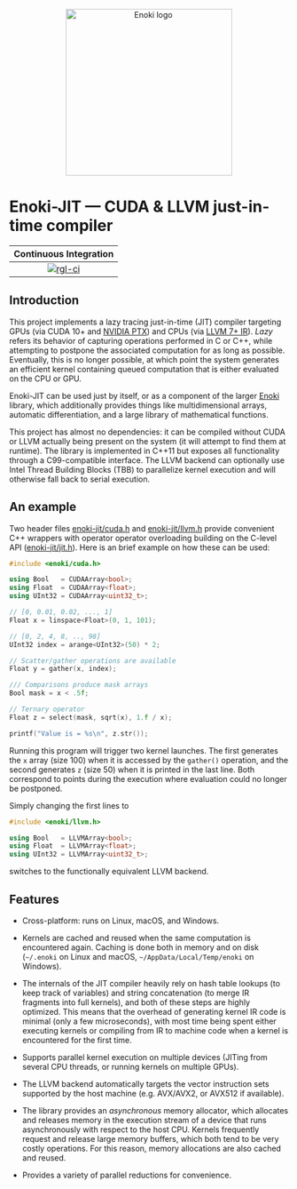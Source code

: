 <p align="center"><img src="https://github.com/mitsuba-renderer/enoki/raw/master/docs/enoki-logo.png" alt="Enoki logo" width="300"/></p>

# Enoki-JIT — CUDA & LLVM just-in-time compiler

| Continuous Integration |
|         :---:          |
|   [![rgl-ci][1]][2]    |

[1]: https://rgl-ci.epfl.ch/app/rest/builds/buildType(id:EnokiJit_Build)/statusIcon.svg
[2]: https://rgl-ci.epfl.ch/buildConfiguration/EnokiJit_Build?guest=1


## Introduction

This project implements a lazy tracing just-in-time (JIT) compiler targeting
GPUs (via CUDA 10+ and [NVIDIA
PTX](https://docs.nvidia.com/cuda/parallel-thread-execution/index.html)) and
CPUs (via [LLVM 7+ IR](https://llvm.org/docs/LangRef.html)). *Lazy* refers its
behavior of capturing operations performed in C or C++, while attempting to
postpone the associated computation for as long as possible. Eventually, this
is no longer possible, at which point the system generates an efficient kernel
containing queued computation that is either evaluated on the CPU or GPU.

Enoki-JIT can be used just by itself, or as a component of the larger
[Enoki](https://github.com/mitsuba-renderer/enoki) library, which additionally
provides things like multidimensional arrays, automatic differentiation, and a
large library of mathematical functions.

This project has almost no dependencies: it can be compiled without CUDA or
LLVM actually being present on the system (it will attempt to find them at
runtime). The library is implemented in C++11 but exposes all functionality
through a C99-compatible interface. The LLVM backend can optionally use Intel
Thread Building Blocks (TBB) to parallelize kernel execution and will otherwise
fall back to serial execution. 

## An example

Two header files
[enoki-jit/cuda.h](https://github.com/mitsuba-renderer/enoki-jit/blob/master/include/enoki-jit/cuda.h)
and
[enoki-jit/llvm.h](https://github.com/mitsuba-renderer/enoki-jit/blob/master/include/enoki-jit/llvm.h)
provide convenient C++ wrappers with operator operator overloading building on
the C-level API
([enoki-jit/jit.h](https://github.com/mitsuba-renderer/enoki-jit/blob/master/include/enoki-jit/jit.h)).
Here is an brief example on how these can be used:

```cpp
#include <enoki/cuda.h>

using Bool   = CUDAArray<bool>;
using Float  = CUDAArray<float>;
using UInt32 = CUDAArray<uint32_t>;

// [0, 0.01, 0.02, ..., 1]
Float x = linspace<Float>(0, 1, 101);

// [0, 2, 4, 8, .., 98]
UInt32 index = arange<UInt32>(50) * 2;

// Scatter/gather operations are available
Float y = gather(x, index);

/// Comparisons produce mask arrays
Bool mask = x < .5f;

// Ternary operator
Float z = select(mask, sqrt(x), 1.f / x);

printf("Value is = %s\n", z.str());
```

Running this program will trigger two kernel launches. The first generates the
``x`` array (size 100) when it is accessed by the ``gather()`` operation, and
the second generates ``z`` (size 50) when it is printed in the last line. Both
correspond to points during the execution where evaluation could no longer be
postponed.

Simply changing the first lines to

```cpp
#include <enoki/llvm.h>

using Bool   = LLVMArray<bool>;
using Float  = LLVMArray<float>;
using UInt32 = LLVMArray<uint32_t>;
```

switches to the functionally equivalent LLVM backend.

## Features

- Cross-platform: runs on Linux, macOS, and Windows.

- Kernels are cached and reused when the same computation is encountered again.
  Caching is done both in memory and on disk (``~/.enoki`` on Linux and macOS,
  ``~/AppData/Local/Temp/enoki`` on Windows).

- The internals of the JIT compiler heavily rely on hash table lookups (to keep
  track of variables) and string concatenation (to merge IR fragments into full
  kernels), and both of these steps are highly optimized. This means that the
  overhead of generating kernel IR code is minimal (only a few microseconds),
  with most time being spent either executing kernels or compiling from IR to
  machine code when a kernel is encountered for the first time.

- Supports parallel kernel execution on multiple devices (JITing from several
  CPU threads, or running kernels on multiple GPUs).

- The LLVM backend automatically targets the vector instruction sets supported
  by the host machine (e.g. AVX/AVX2, or AVX512 if available).

- The library provides an *asynchronous* memory allocator, which allocates and
  releases memory in the execution stream of a device that runs asynchronously
  with respect to the host CPU. Kernels frequently request and release large
  memory buffers, which both tend to be very costly operations. For this
  reason, memory allocations are also cached and reused.

- Provides a variety of parallel reductions for convenience. 
